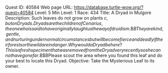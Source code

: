 Quest ID: 40584
Web page URL: https://database.turtle-wow.org/?quest=40584
Level: 5
Min Level: 1
Race: 434
Title: A Dryad in Mulgore
Description: Such leaves do not grow on plants $c, but on Dryads. Dryads are the children of Cenarius, the one who is said to have originally taught us the way of druidism.$B$BThey are kind, gentle, and nurturing under normal circumstances but will become fierce and deadly if their forests or the wild are in danger. Why would a Dryad be here? This is a fresh specimen that was removed from the Dryad very recently so she cannot have gone far.$B$BPlease scout the area where you found this leaf and do your best to locate this Dryad.
Objective: Take the Mysterious Leaf to its owner.
